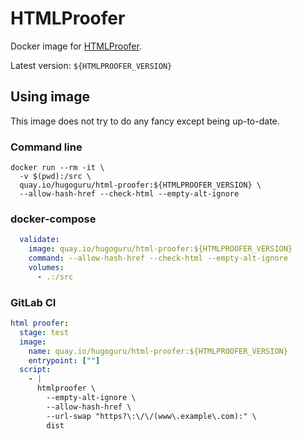 # HTMLProofer

Docker image for [HTMLProofer](https://github.com/gjtorikian/html-proofer).

Latest version: `${HTMLPROOFER_VERSION}`


## Using image

This image does not try to do any fancy except being up-to-date.


### Command line

```shell
docker run --rm -it \
  -v $(pwd):/src \
  quay.io/hugoguru/html-proofer:${HTMLPROOFER_VERSION} \
  --allow-hash-href --check-html --empty-alt-ignore
```


### docker-compose

```yaml
  validate:
    image: quay.io/hugoguru/html-proofer:${HTMLPROOFER_VERSION}
    command: --allow-hash-href --check-html --empty-alt-ignore
    volumes:
      - .:/src
```


### GitLab CI

```yaml
html proofer:
  stage: test
  image:
    name: quay.io/hugoguru/html-proofer:${HTMLPROOFER_VERSION}
    entrypoint: [""]
  script:
    - |
      htmlproofer \
        --empty-alt-ignore \
        --allow-hash-href \
        --url-swap "https?\:\/\/(www\.example\.com):" \
        dist
```

